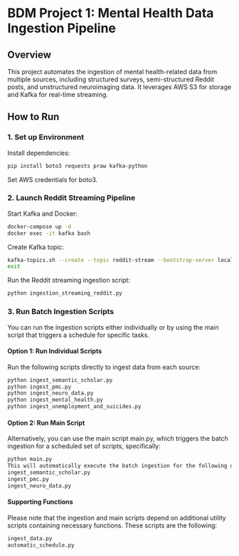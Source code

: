 # BDM Project 1: Mental Health Data Ingestion Pipeline

## Overview

This project automates the ingestion of mental health-related data from multiple sources, including structured surveys, semi-structured Reddit posts, and unstructured neuroimaging data. It leverages AWS S3 for storage and Kafka for real-time streaming.

## How to Run

### 1. Set up Environment

Install dependencies:

```bash
pip install boto3 requests praw kafka-python
```


Set AWS credentials for boto3.


### 2. Launch Reddit Streaming Pipeline

Start Kafka and Docker:

```bash
docker-compose up -d
docker exec -it kafka bash
```
Create Kafka topic:

```bash
kafka-topics.sh --create --topic reddit-stream --bootstrap-server localhost:9092 --partitions 1 --replication-factor 1
exit
```
Run the Reddit streaming ingestion script:
```bash
python ingestion_streaming_reddit.py
```


### 3. Run Batch Ingestion Scripts

You can run the ingestion scripts either individually or by using the main script that triggers a schedule for specific tasks.

#### Option 1: Run Individual Scripts

Run the following scripts directly to ingest data from each source:

```bash
python ingest_semantic_scholar.py
python ingest_pmc.py
python ingest_neuro_data.py
python ingest_mental_health.py
python ingest_unemployment_and_suicides.py
```

#### Option 2: Run Main Script

Alternatively, you can use the main script main.py, which triggers the batch ingestion for a scheduled set of scripts, specifically:
```bash
python main.py
This will automatically execute the batch ingestion for the following data sources:
ingest_semantic_scholar.py
ingest_pmc.py
ingest_neuro_data.py
```


#### Supporting Functions

Please note that the ingestion and main scripts depend on additional utility scripts containing necessary functions. These scripts are the following:
```bash
ingest_data.py
automatic_schedule.py
```
